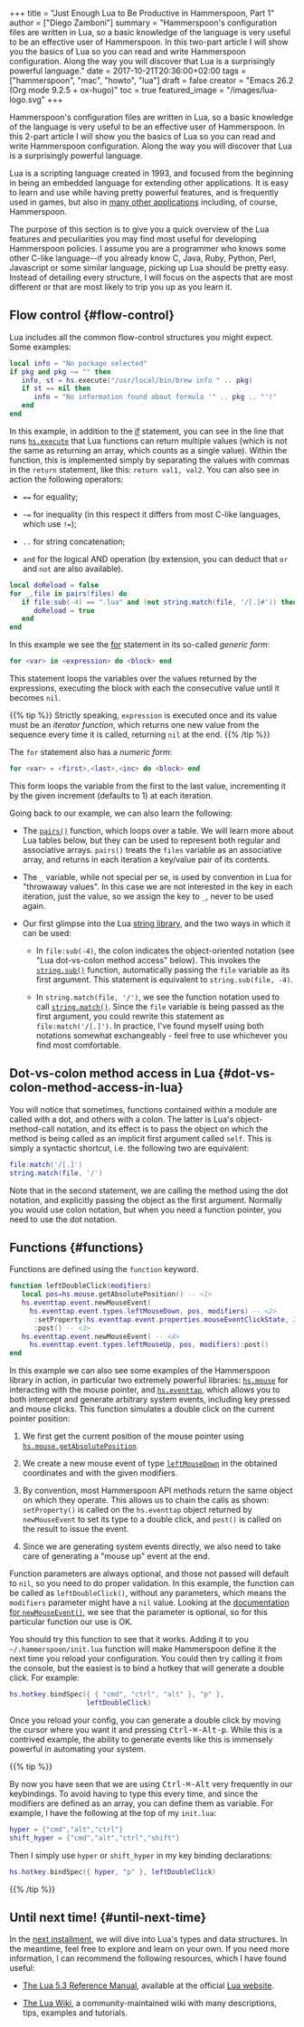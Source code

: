 +++
title = "Just Enough Lua to Be Productive in Hammerspoon, Part 1"
author = ["Diego Zamboni"]
summary = "Hammerspoon's configuration files are written in Lua, so a basic knowledge of the language is very useful to be an effective user of Hammerspoon. In this two-part article I will show you the basics of Lua so you can read and write Hammerspoon configuration. Along the way you will discover that Lua is a surprisingly powerful language."
date = 2017-10-21T20:36:00+02:00
tags = ["hammerspoon", "mac", "howto", "lua"]
draft = false
creator = "Emacs 26.2 (Org mode 9.2.5 + ox-hugo)"
toc = true
featured_image = "/images/lua-logo.svg"
+++

Hammerspoon's configuration files are written in Lua, so a basic knowledge of the language is very useful to be an effective user of Hammerspoon. In this 2-part article I will show you the basics of Lua so you can read and write Hammerspoon configuration. Along the way you will discover that Lua is a surprisingly powerful language.

Lua is a scripting language created in 1993, and focused from the beginning in being an embedded language for extending other applications. It is easy to learn and use while having pretty powerful features, and is frequently used in games, but also in [many other applications](https://en.wikipedia.org/wiki/List%5Fof%5Fapplications%5Fusing%5FLua) including, of course, Hammerspoon.

The purpose of this section is to give you a quick overview of the Lua features and peculiarities you may find most useful for developing Hammerspoon policies. I assume you are a programmer who knows some other C-like language--if you already know C, Java, Ruby, Python, Perl, Javascript or some similar language, picking up Lua should be pretty easy. Instead of detailing every structure, I will focus on the aspects that are most different or that are most likely to trip you up as you learn it.


## Flow control {#flow-control}

Lua includes all the common flow-control structures you might expect.  Some examples:

```lua
local info = "No package selected"
if pkg and pkg ~= "" then
   info, st = hs.execute("/usr/local/bin/brew info " .. pkg)
   if st == nil then
      info = "No information found about formula '" .. pkg .. "'!"
   end
end
```

In this example, in addition to the [if](https://www.lua.org/manual/5.3/manual.html#3.3.4) statement, you can see in the line that runs [`hs.execute`](https://www.hammerspoon.org/docs/hs#execute) that Lua functions can return multiple values (which is not the same as returning an array, which counts as a single value). Within the function, this is implemented simply by separating the values with commas in the `return` statement, like this: `return val1, val2`. You can also see in action the following operators:

-   `==` for equality;

-   `~=` for inequality (in this respect it differs from most C-like languages, which use `!=`);

-   `..` for string concatenation;

-   `and` for the logical AND operation (by extension, you can deduct that `or` and `not` are also available).

<!--listend-->

```lua
local doReload = false
for _,file in pairs(files) do
   if file:sub(-4) == ".lua" and (not string.match(file, '/[.]#')) then
      doReload = true
   end
end
```

In this example we see the [for](https://www.lua.org/manual/5.3/manual.html#3.3.5) statement in its so-called _generic form_:

```lua
for <var> in <expression> do <block> end
```

This statement loops the variables over the values returned by the expressions, executing the block with each the consecutive value until it becomes `nil`.

{{% tip %}}
Strictly speaking, `expression` is executed once and its value must be an _iterator function_, which returns one new value from the sequence every time it is called, returning `nil` at the end.
{{% /tip %}}

The `for` statement also has a _numeric form_:

```lua
for <var> = <first>,<last>,<inc> do <block> end
```

This form loops the variable from the first to the last value, incrementing it by the given increment (defaults to 1) at each iteration.

Going back to our example, we can also learn the following:

-   The [`pairs()`](https://www.lua.org/manual/5.3/manual.html#pdf-pairs) function, which loops over a table. We will learn more about Lua tables below, but they can be used to represent both regular and associative arrays. `pairs()` treats the `files` variable as an associative array, and returns in each iteration a key/value pair of its contents.

-   The `_` variable, while not special per se, is used by convention in Lua for "throwaway values". In this case we are not interested in the key in each iteration, just the value, so we assign the key to `_`, never to be used again.

-   Our first glimpse into the Lua [string library](https://www.lua.org/manual/5.3/manual.html#6.4), and the two ways in which it can be used:
    -   In `file:sub(-4)`, the colon indicates the object-oriented notation (see "Lua dot-vs-colon method access" below). This invokes the [`string.sub()`](https://www.lua.org/manual/5.3/manual.html#pdf-string.sub) function, automatically passing the `file` variable as its first argument. This statement is equivalent to `string.sub(file, -4)`.

    -   In `string.match(file, '/')`, we see the function notation used to call [`string.match()`](https://www.lua.org/manual/5.3/manual.html#pdf-string.match). Since the `file` variable is being passed as the first argument, you could rewrite this statement as `file:match('/[.]')`. In practice, I've found myself using both notations somewhat exchangeably - feel free to use whichever you find most comfortable.


## Dot-vs-colon method access in Lua {#dot-vs-colon-method-access-in-lua}

You will notice that sometimes, functions contained within a module are called with a dot, and others with a colon. The latter is Lua's object-method-call notation, and its effect is to pass the object on which the method is being called as an implicit first argument called `self`. This is simply a syntactic shortcut, i.e. the following two are equivalent:

```lua
file:match('/[.]')
string.match(file, '/')
```

Note that in the second statement, we are calling the method using the dot notation, and explicitly passing the object as the first argument.  Normally you would use colon notation, but when you need a function pointer, you need to use the dot notation.


## Functions {#functions}

Functions are defined using the `function` keyword.

```lua
function leftDoubleClick(modifiers)
   local pos=hs.mouse.getAbsolutePosition() -- <1>
   hs.eventtap.event.newMouseEvent(
     hs.eventtap.event.types.leftMouseDown, pos, modifiers) -- <2>
      :setProperty(hs.eventtap.event.properties.mouseEventClickState, 2)
      :post() -- <3>
   hs.eventtap.event.newMouseEvent( -- <4>
     hs.eventtap.event.types.leftMouseUp, pos, modifiers):post()
end
```

In this example we can also see some examples of the Hammerspoon library in action, in particular two extremely powerful libraries: [`hs.mouse`](https://www.hammerspoon.org/docs/hs.mouse) for interacting with the mouse pointer, and [`hs.eventtap`](https://www.hammerspoon.org/docs/hs.eventtap), which allows you to both intercept and generate arbitrary system events, including key pressed and mouse clicks. This function simulates a double click on the current pointer position:

1.  We first get the current position of the mouse pointer using [`hs.mouse.getAbsolutePosition`](https://www.hammerspoon.org/docs/hs.mouse#getAbsolutePosition).

2.  We create a new mouse event of type [`leftMouseDown`](https://www.hammerspoon.org/docs/hs.eventtap.event#types) in the obtained coordinates and with the given modifiers.

3.  By convention, most Hammerspoon API methods return the same object on which they operate. This allows us to chain the calls as shown: `setProperty()` is called on the `hs.eventtap` object returned by `newMouseEvent` to set its type to a double click, and `post()` is called on the result to issue the event.

4.  Since we are generating system events directly, we also need to take care of generating a "mouse up" event at the end.

Function parameters are always optional, and those not passed will default to `nil`, so you need to do proper validation. In this example, the function can be called as `leftDoubleClick()`, without any parameters, which means the `modifiers` parameter might have a `nil` value. Looking at the [documentation for `newMouseEvent()`](https://www.hammerspoon.org/docs/hs.eventtap.event#newMouseEvent), we see that the parameter is optional, so for this particular function our use is OK.

You should try this function to see that it works. Adding it to you `~/.hammerspoon/init.lua` function will make Hammerspoon define it the next time you reload your configuration. You could then try calling it from the console, but the easiest is to bind a hotkey that will generate a double click. For example:

```lua
hs.hotkey.bindSpec({ { "cmd", "ctrl", "alt" }, "p" },
                   leftDoubleClick)
```

Once you reload your config, you can generate a double click by moving the cursor where you want it and pressing <kbd>Ctrl​-​⌘​-​Alt​-​p</kbd>. While this is a contrived example, the ability to generate events like this is immensely powerful in automating your system.

{{% tip %}}

By now you have seen that we are using <kbd>Ctrl​-​⌘​-​Alt</kbd> very frequently in our keybindings. To avoid having to type this every time, and since the modifiers are defined as an array, you can define them as variable. For example, I have the following at the top of my `init.lua`:

```lua
hyper = {"cmd","alt","ctrl"}
shift_hyper = {"cmd","alt","ctrl","shift"}
```

Then I simply use `hyper` or `shift_hyper` in my key binding declarations:

```lua
hs.hotkey.bindSpec({ hyper, "p" }, leftDoubleClick)
```

{{% /tip %}}


## Until next time! {#until-next-time}

In the [next installment](/post/just-enough-lua-to-be-productive-in-hammerspoon-part-2/), we will dive into Lua's types and data structures. In the meantime, feel free to explore and learn on your own. If you need more information, I can recommend the following resources, which I have found useful:

-   [The Lua 5.3 Reference Manual](http://www.lua.org/manual/5.3/), available at the official [Lua website](http://www.lua.org).

-   [The Lua Wiki](http://lua-users.org/wiki/), a community-maintained wiki with many descriptions, tips, examples and tutorials.
